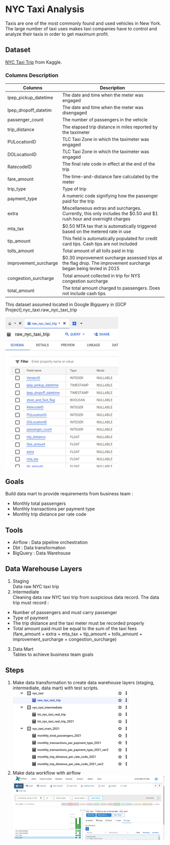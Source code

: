 # NYC Taxi Analysis

Taxis are one of the most commonly found and used vehicles in New York. The large number of taxi uses makes taxi companies have to control and analyze their taxis in order to get maximum profit.

## Dataset
[NYC Taxi Trip](https://www.kaggle.com/datasets/anandaramg/taxi-trip-data-nyc/data) from Kaggle.

### Columns Description

| Columns | Description |
| ------------- | ------------- |
| lpep_pickup_datetime  | The date and time when the meter was engaged  |
| lpep_dropoff_datetim  | The date and time when the meter was disengaged  |
| passenger_count | The number of passengers in the vehicle |
| trip_distance | The elapsed trip distance in miles reported by the taximeter |
|  PULocationID |  TLC Taxi Zone in which the taximeter was engaged |
| DOLocationID | TLC Taxi Zone in which the taximeter was engaged |
|  RatecodeID | The final rate code in effect at the end of the trip  |
|  fare_amount | The time-and-distance fare calculated by the meter  |
| trip_type | Type of trip |
| payment_type | A numeric code signifying how the passenger paid for the trip |
| extra | Miscellaneous extras and surcharges. Currently, this only includes the $0.50 and $1 rush hour and overnight charges |
| mta_tax | $0.50 MTA tax that is automatically triggered based on the metered rate in use |
| tip_amount | This field is automatically populated for credit card tips. Cash tips are not included |
| tolls_amount | Total amount of all tolls paid in trip |
| improvement_surcharge | $0.30 improvement surcharge assessed trips at the flag drop. The improvement surcharge began being levied in 2015 |
| congestion_surcharge | Total amount collected in trip for NYS congestion surcharge |
| total_amount | The total amount charged to passengers. Does not include cash tips |

This dataset assumed located in Google Bigquery in [GCP Project].nyc_taxi.raw_nyc_taxi_trip

![plot](images/nyc_taxi_raw_bigquery.png)

## Goals
Build data mart to provide requirements from business team :
- Monthly total passengers
- Monthly transactions per payment type
- Monthly trip distance per rate code

## Tools
- Airflow : Data pipeline orchestration
- Dbt : Data transformation
- BigQuery : Data Warehouse

## Data Warehouse Layers
1. Staging <br>
Data raw NYC taxi trip 
2. Intermediate <br>
Cleaning data raw NYC taxi trip from suspicious data record. The data trip must record :
- Number of passengers and must carry passenger
- Type of payment
- The trip distance and the taxi meter must be recorded properly
- Total amount paid must be equal to the sum of the taxi fees (fare_amount + extra + mta_tax + tip_amount + tolls_amount + improvement_surcharge + congestion_surcharge)
3. Data Mart <br>
Tables to achieve business team goals

## Steps
1. Make data transformation to create data warehouse layers (staging, intermediate, data mart) with test scripts. <br>
![plot](images/data_warehouse_layers.png)
2. Make data workflow with airflow <br>
![plot](images/airflow.png)

